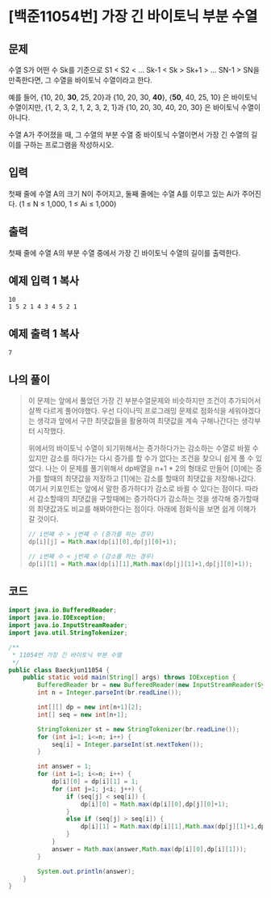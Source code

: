 # [백준11054번] 가장 긴 바이토닉 부분 수열

## 문제

수열 S가 어떤 수 Sk를 기준으로 S1 < S2 < ... Sk-1 < Sk > Sk+1 > ... SN-1 > SN을 만족한다면, 그 수열을 바이토닉 수열이라고 한다.

예를 들어, {10, 20, **30**, 25, 20}과 {10, 20, 30, **40**}, {**50**, 40, 25, 10} 은 바이토닉 수열이지만,  {1, 2, 3, 2, 1, 2, 3, 2, 1}과 {10, 20, 30, 40, 20, 30} 은 바이토닉 수열이 아니다.

수열 A가 주어졌을 때, 그 수열의 부분 수열 중 바이토닉 수열이면서 가장 긴 수열의 길이를 구하는 프로그램을 작성하시오.

## 입력

첫째 줄에 수열 A의 크기 N이 주어지고, 둘째 줄에는 수열 A를 이루고 있는 Ai가 주어진다. (1 ≤ N ≤ 1,000, 1 ≤ Ai ≤ 1,000)

## 출력

첫째 줄에 수열 A의 부분 수열 중에서 가장 긴 바이토닉 수열의 길이를 출력한다.

## 예제 입력 1 복사

```
10
1 5 2 1 4 3 4 5 2 1
```

## 예제 출력 1 복사

```
7
```



## 나의 풀이

> 이 문제는 앞에서 풀었던 가장 긴 부분수열문제와 비슷하지만 조건이 추가되어서 살짝 다르게 풀어야했다. 우선 다이나믹 프로그래밍 문제로 점화식을 세워야겠다는 생각과 앞에서 구한 최댓값들을 활용하여 최댓값을 계속 구해나간다는 생각부터 시작했다.
>
> 위에서의 바이토닉 수열이 되기위해서는 증가하다가는 감소하는 수열로 바뀔 수 있지만 감소를 하다가는 다시 증가를 할 수가 없다는 조건을 찾으니 쉽게 풀 수 있었다. 나는 이 문제를 풀기위해서 dp배열을 n+1 * 2의 형태로 만들어 [0]에는 증가를 할때의 최댓값을 저장하고 [1]에는 감소를 할때의 최댓값을 저장해나갔다. 여기서 키포인트는 앞에서 말한 증가하다가 감소로 바뀔 수 있다는 점이다. 따라서 감소할때의 최댓값을 구할때에는 증가하다가 감소하는 것을 생각해 증가할때의 최댓값과도 비교를 해봐야한다는 점이다. 아래에 점화식을 보면 쉽게 이해가 갈 것이다.
>
> ```java
> // i번째 수 > j번째 수 (증가를 하는 경우)
> dp[i][j] = Math.max(dp[i][0],dp[j][0]+1);
> 
> // i번째 수 < j번째 수 (감소를 하는 경우)
> dp[i][1] = Math.max(dp[i][1],Math.max(dp[j][1]+1,dp[j][0]+1));
> ```



## 코드

```java
import java.io.BufferedReader;
import java.io.IOException;
import java.io.InputStreamReader;
import java.util.StringTokenizer;

/**
 * 11054번 가장 긴 바이토닉 부분 수열
 */
public class Baeckjun11054 {
    public static void main(String[] args) throws IOException {
        BufferedReader br = new BufferedReader(new InputStreamReader(System.in));
        int n = Integer.parseInt(br.readLine());

        int[][] dp = new int[n+1][2];
        int[] seq = new int[n+1];

        StringTokenizer st = new StringTokenizer(br.readLine());
        for (int i=1; i<=n; i++) {
            seq[i] = Integer.parseInt(st.nextToken());
        }

        int answer = 1;
        for (int i=1; i<=n; i++) {
            dp[i][0] = dp[i][1] = 1;
            for (int j=1; j<i; j++) {
                if (seq[j] < seq[i]) {
                    dp[i][0] = Math.max(dp[i][0],dp[j][0]+1);
                }
                else if (seq[j] > seq[i]) {
                    dp[i][1] = Math.max(dp[i][1],Math.max(dp[j][1]+1,dp[j][0]+1));
                }
            }
            answer = Math.max(answer,Math.max(dp[i][0],dp[i][1]));
        }

        System.out.println(answer);
    }
}

```

